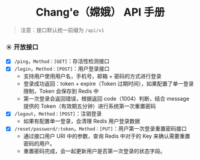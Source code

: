 <h1 align="center">Chang'e（嫦娥） API 手册</h1>

> 注意：接口默认统一前缀为 `/api/v1`

### ☀️ 开放接口

- [x] `/ping`，`Method：[GET]`：存活性检测接口
- [x] `/login`，`Method：[POST]`：用户登录接口
  - 支持用户使用用户名，手机号，邮箱 + 密码的方式进行登录
  - 登录成功返回：token + expire（Token 过期时间），如果配置了单一登录限制，Token 会保存到 Redis 中
  - 第一次登录会返回错误，根据返回 code（1004）判断，结合 message 提供的 Token（有效期五分钟）进行系统第一次重置密码
- [x] `/logout`，`Method：[POST]`：注销登录
  - 如果有配置单一登录，会清理 Redis 用户登录数据
- [x] `/reset/password/:token`，`Method：[PUT]`：用户第一次登录重置密码接口
  - 通过接口用户 URI 中的参数，查询 Redis 中对于的 Key 来确认需要重置密码的用户。
  - 重置密码完成，会一起更新用户是否第一次登录的状态字段。
